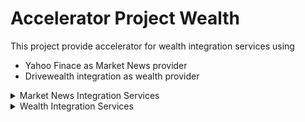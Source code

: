 # Accelerator Project Wealth

This project provide accelerator for wealth integration services using

* Yahoo Finace as Market News provider
* Drivewealth integration as wealth provider

<details>
    <summary>Market News Integration Services</summary>
  
* [market-news-clients README.md](./wealth-integration-service-accelerators/market-news-clients/README.md)
* [market-news-service README.md](./wealth-integration-service-accelerators/market-news-service/README.md)

</details>

<details>
    <summary>Wealth Integration Services</summary>
  
* [drive-news-clients README.md](./wealth-integration-service-accelerators/drive-wealth-clients/README.md)
* [portfolio-instrument-integration-service README.md](./wealth-integration-service-accelerators/portfolio-instrument-integration-service/README.md)
* [portfolio-outbound-integration README.md](./wealth-integration-service-accelerators/portfolio-outbound-integration/README.md)
* [portfolio-trading-integration-service README.md](./wealth-integration-service-accelerators/portfolio-trading-integration-service/README.md)
* [wealth-data-sync-service README.md](./wealth-integration-service-accelerators/wealth-data-sync-service/README.md)

</details>
